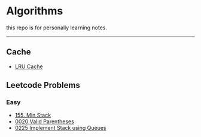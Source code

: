 # Algorithms
this repo is for personally learning notes.

---
## Cache

* [LRU Cache](../main/solutions/LRUCache.md)


## Leetcode Problems

### Easy
* [155. Min Stack](../main/solutions/0155_Min_Stack.md)
* [0020 Valid Parentheses](../main/solutions/0020-Valid_Parentheses.md)
* [0225 Implement Stack using Queues](../main/solutions/0225-Implement%20Stack%20using%20Queues.md)